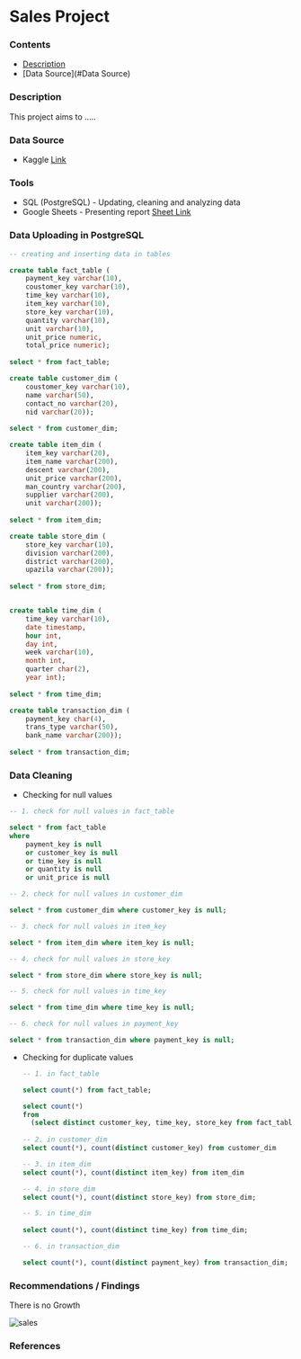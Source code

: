 # Sales Project

### Contents
- [Description](#Description)
- [Data Source](#Data Source)

### Description

This project aims to .....

### Data Source
-  Kaggle [Link](https://www.kaggle.com/datasets/mmohaiminulislam/ecommerce-data-analysis)

### Tools
- SQL (PostgreSQL) - Updating, cleaning and analyzing data
- Google Sheets - Presenting report [Sheet Link](https://docs.google.com/spreadsheets/d/1RD8amgf98O40_lbTmLqcBZX6MZahbqNT_aFWPCENHL0/edit?gid=0#gid=0)

### Data Uploading in PostgreSQL

```sql
-- creating and inserting data in tables

create table fact_table (
	payment_key varchar(10),
	coustomer_key varchar(10),
	time_key varchar(10),
	item_key varchar(10),
	store_key varchar(10),
	quantity varchar(10),
	unit varchar(10),
	unit_price numeric,
	total_price numeric);
 
select * from fact_table;

create table customer_dim (
	coustomer_key varchar(10),
	name varchar(50),
	contact_no varchar(20),
	nid varchar(20));
	
select * from customer_dim;

create table item_dim (
	item_key varchar(20),
	item_name varchar(200),
	descent varchar(200),
	unit_price varchar(200),
	man_country varchar(200),
	supplier varchar(200),
	unit varchar(200));
	
select * from item_dim;

create table store_dim (
	store_key varchar(10),
	division varchar(200),
	district varchar(200),
	upazila varchar(200));
	
select * from store_dim;


create table time_dim (
	time_key varchar(10),
	date timestamp,
	hour int,
	day int,
	week varchar(10),
	month int,
	quarter char(2),
	year int);
	
select * from time_dim;

create table transaction_dim (
	payment_key char(4),
	trans_type varchar(50),
	bank_name varchar(200));
	
select * from transaction_dim;
```

### Data Cleaning 

- Checking for null values

```sql
-- 1. check for null values in fact_table

select * from fact_table
where 
	payment_key is null
	or customer_key is null
	or time_key is null
	or quantity is null
	or unit_price is null

-- 2. check for null values in customer_dim

select * from customer_dim where customer_key is null;

-- 3. check for null values in item_key

select * from item_dim where item_key is null;

-- 4. check for null values in store_key

select * from store_dim where store_key is null;

-- 5. check for null values in time_key

select * from time_dim where time_key is null;

-- 6. check for null values in payment_key

select * from transaction_dim where payment_key is null;
```

- Checking for duplicate values

  ```sql
  -- 1. in fact_table

  select count(*) from fact_table;

  select count(*)
  from
	(select distinct customer_key, time_key, store_key from fact_table) as x
 
  -- 2. in customer_dim
  select count(*), count(distinct customer_key) from customer_dim

  -- 3. in item_dim
  select count(*), count(distinct item_key) from item_dim

  -- 4. in store_dim
  select count(*), count(distinct store_key) from store_dim;

  -- 5. in time_dim
					   
  select count(*), count(distinct time_key) from time_dim;

  -- 6. in transaction_dim

  select count(*), count(distinct payment_key) from transaction_dim; 
  ```

### Recommendations / Findings
There is no Growth

![sales](https://github.com/user-attachments/assets/6223a6ea-9cb4-4d1e-b972-b5b93b9465d6)

### References



